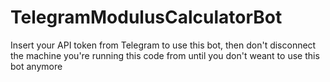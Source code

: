 # TelegramModulusCalculatorBot
Insert your API token from Telegram to use this bot, then don't disconnect the machine you're running this code from until you don't weant to use this bot anymore
